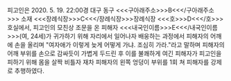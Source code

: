 피고인은 2020. 5. 19. 22:00경 대구 동구 <<<구아래주소>>>B<<</구아래주소>>> 소재 <<<장례식장>>>C<<</장례식장>>>장례식장 <<<호>>>D<<</호>>>호실에서, 피고인의 모친상 조문을 온 피해자 <<<내국인이름>>>E<<</내국인이름>>>(여, 24세)가 귀가하기 위해 자리에서 일어나자 배웅하는 과정에서 피해자의 어깨에 손을 올리며 "여자애가 이렇게 늦게 어떻게 가냐. 조심히 가라."라고 말하며 피해자의 어깨 부위를 손으로 감싸듯이 가볍게 두드린 후 이를 불쾌하게 여긴 피해자가 피고인을 피하기 위해 몸을 살짝 비틀자 재차 피해자의 왼쪽 엉덩이 부위를 1회 쳐 피해자를 강제로 추행하였다.